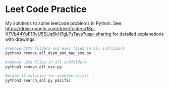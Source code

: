 # Leet Code Practice

My solutions to some leetcode problems in Python.
See <https://drive.google.com/drive/folders/18p-X7Vb44YbF1RvU5SUq6kH7gLPsTavs?usp=sharing> for detailed explanations with drawings.

```sh
#remove dSYM folders and exec files in all subfolders
python3 remove_all_dsym_and_mac_exe.py
```

```sh
#remove .exe files in all subfolders
python3 remove_all_exe.py
```

```sh
#probe if solution for problem exists
python3 search_sol.py pacific
```
